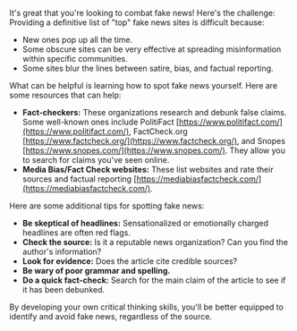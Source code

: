It's great that you're looking to combat fake news! Here's the challenge: Providing a definitive list of "top" fake news sites is difficult because:

* New ones pop up all the time. 
* Some obscure sites can be very effective at spreading misinformation within specific communities.
* Some sites blur the lines between satire, bias, and factual reporting. 

What can be helpful  is learning how to spot fake news yourself. Here are some resources that can help:

* **Fact-checkers:** These organizations research and debunk false claims. Some well-known ones include PolitiFact [https://www.politifact.com/](https://www.politifact.com/), FactCheck.org [https://www.factcheck.org/](https://www.factcheck.org/), and Snopes [https://www.snopes.com/](https://www.snopes.com/). They allow you to search for claims you've seen online. 
* **Media Bias/Fact Check websites:** These list websites and rate their sources and factual reporting [https://mediabiasfactcheck.com/](https://mediabiasfactcheck.com/).

Here are some additional tips for spotting fake news:

* **Be skeptical of headlines:** Sensationalized or emotionally charged headlines are often red flags.
* **Check the source:** Is it a reputable news organization? Can you find the author's information? 
* **Look for evidence:** Does the article cite credible sources? 
* **Be wary of poor grammar and spelling.**
* **Do a quick fact-check:** Search for the main claim of the article to see if it has been debunked.

By developing your own critical thinking skills, you'll be better equipped to identify and avoid fake news, regardless of the source. 